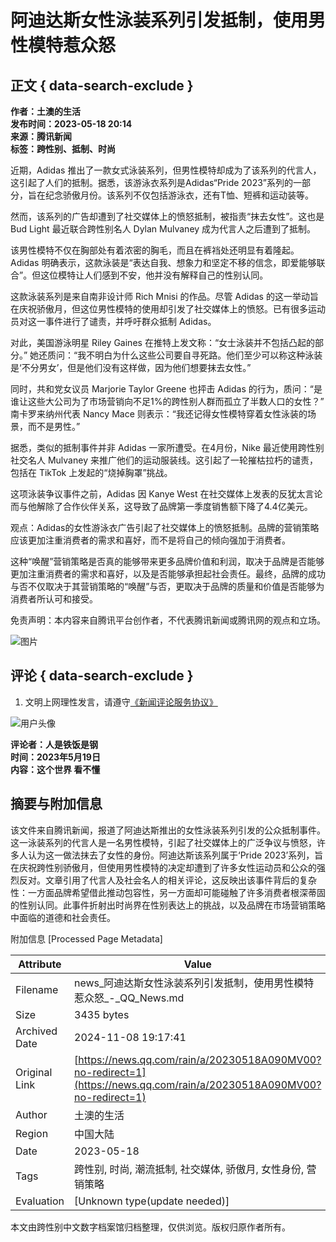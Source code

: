 # 阿迪达斯女性泳装系列引发抵制，使用男性模特惹众怒

## 正文 { data-search-exclude }


**作者：土澳的生活**  
**发布时间：2023-05-18 20:14**  
**来源：腾讯新闻**  
**标签：跨性别、抵制、时尚**

近期，Adidas 推出了一款女式泳装系列，但男性模特却成为了该系列的代言人，这引起了人们的抵制。据悉，该游泳衣系列是Adidas“Pride 2023”系列的一部分，旨在纪念骄傲月份。该系列不仅包括游泳衣，还有T恤、短裤和运动装等。

然而，该系列的广告却遭到了社交媒体上的愤怒抵制，被指责“抹去女性”。这也是 Bud Light 最近联合跨性别名人 Dylan Mulvaney 成为代言人之后遭到了抵制。

该男性模特不仅在胸部处有着浓密的胸毛，而且在裤裆处还明显有着隆起。Adidas 明确表示，这款泳装是“表达自我、想象力和坚定不移的信念，即爱能够联合”。但这位模特让人们感到不安，他并没有解释自己的性别认同。

这款泳装系列是来自南非设计师 Rich Mnisi 的作品。尽管 Adidas 的这一举动旨在庆祝骄傲月，但这位男性模特的使用却引发了社交媒体上的愤怒。已有很多运动员对这一事件进行了谴责，并呼吁群众抵制 Adidas。

对此，美国游泳明星 Riley Gaines 在推特上发文称：“女士泳装并不包括凸起的部分。” 她还质问：“我不明白为什么这些公司要自寻死路。他们至少可以称这种泳装是‘不分男女’，但是他们没有这样做，因为他们想要抹去女性。”

同时，共和党女议员 Marjorie Taylor Greene 也抨击 Adidas 的行为，质问：“是谁让这些大公司为了市场营销向不足1%的跨性别人群而孤立了半数人口的女性？” 南卡罗来纳州代表 Nancy Mace 则表示：“我还记得女性模特穿着女性泳装的场景，而不是男性。”

据悉，类似的抵制事件并非 Adidas 一家所遭受。在4月份，Nike 最近使用跨性别社交名人 Mulvaney 来推广他们的运动服装线。这引起了一轮摧枯拉朽的谴责，包括在 TikTok 上发起的“烧掉胸罩”挑战。

这项泳装争议事件之前，Adidas 因 Kanye West 在社交媒体上发表的反犹太言论而与他解除了合作伙伴关系，这导致了品牌第一季度销售额下降了4.4亿美元。

观点：Adidas的女性游泳衣广告引起了社交媒体上的愤怒抵制。品牌的营销策略应该更加注重消费者的需求和喜好，而不是将自己的倾向强加于消费者。

这种“唤醒”营销策略是否真的能够带来更多品牌价值和利润，取决于品牌是否能够更加注重消费者的需求和喜好，以及是否能够承担起社会责任。最终，品牌的成功与否不仅取决于其营销策略的“唤醒”与否，更取决于品牌的质量和价值是否能够为消费者所认可和接受。

免责声明：本内容来自腾讯平台创作者，不代表腾讯新闻或腾讯网的观点和立场。

![图片](https://inews.gtimg.com/newsapp_bt/0/1012205723968_6694/0)

## 评论 { data-search-exclude }
1. 文明上网理性发言，请遵守[《新闻评论服务协议》](https://new.qq.com/static/coralinfo.htm)

![用户头像](http://inews.gtimg.com/newsapp_ls/0/12597139796/0)

**评论者：人是铁饭是钢**  
**时间：2023年5月19日**  
**内容：这个世界 看不懂**

## 摘要与附加信息

<!-- tcd_abstract -->
该文件来自腾讯新闻，报道了阿迪达斯推出的女性泳装系列引发的公众抵制事件。这一泳装系列的代言人是一名男性模特，引起了社交媒体上的广泛争议与愤怒，许多人认为这一做法抹去了女性的身份。阿迪达斯该系列属于‘Pride 2023’系列，旨在庆祝跨性别骄傲月，但使用男性模特的决定却遭到了许多女性运动员和公众的强烈反对。文章引用了代言人及社会名人的相关评论，这反映出该事件背后的复杂性：一方面品牌希望借此推动包容性，另一方面却可能碰触了许多消费者根深蒂固的性别认同。此事件折射出时尚界在性别表达上的挑战，以及品牌在市场营销策略中面临的道德和社会责任。
<!-- tcd_abstract_end -->

附加信息 [Processed Page Metadata]

| Attribute       | Value                                  |
|-----------------|----------------------------------------|
| Filename        | news_阿迪达斯女性泳装系列引发抵制，使用男性模特惹众怒_-_QQ_News.md                             |
| Size            | 3435 bytes                           |
| Archived Date   | 2024-11-08 19:17:41                             |
| Original Link   | [https://news.qq.com/rain/a/20230518A090MV00?no-redirect=1](https://news.qq.com/rain/a/20230518A090MV00?no-redirect=1)                       |
| Author          | 土澳的生活                               |
| Region          | 中国大陆                               |
| Date            | 2023-05-18                                 |
| Tags            | 跨性别, 时尚, 潮流抵制, 社交媒体, 骄傲月, 女性身份, 营销策略                                 |
| Evaluation            | [Unknown type(update needed)]                                 |
<!-- tcd_table_end -->

本文由跨性别中文数字档案馆归档整理，仅供浏览。版权归原作者所有。
